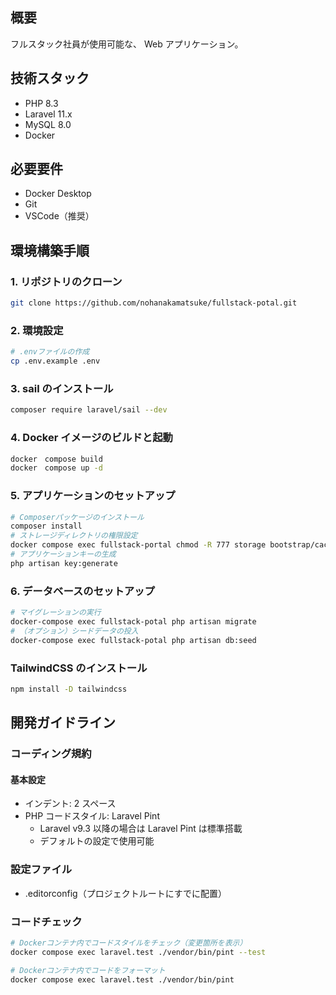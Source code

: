 ## 概要

フルスタック社員が使用可能な、 Web アプリケーション。

## 技術スタック

- PHP 8.3
- Laravel 11.x
- MySQL 8.0
- Docker

## 必要要件

- Docker Desktop
- Git
- VSCode（推奨）

## 環境構築手順

### 1. リポジトリのクローン

```bash
git clone https://github.com/nohanakamatsuke/fullstack-potal.git
```

### 2. 環境設定

```bash
# .envファイルの作成
cp .env.example .env
```

### 3. sail のインストール

```bash
composer require laravel/sail --dev
```

### 4. Docker イメージのビルドと起動

```bash
docker　compose build
docker　compose up -d
```

### 5. アプリケーションのセットアップ

```bash
# Composerパッケージのインストール
composer install
# ストレージディレクトリの権限設定
docker compose exec fullstack-portal chmod -R 777 storage bootstrap/cache
# アプリケーションキーの生成
php artisan key:generate
```

### 6. データベースのセットアップ

```bash
# マイグレーションの実行
docker-compose exec fullstack-potal php artisan migrate
# （オプション）シードデータの投入
docker-compose exec fullstack-potal php artisan db:seed
```

### TailwindCSS のインストール

```bash
npm install -D tailwindcss
```


## 開発ガイドライン

### コーディング規約

#### 基本設定

- インデント: 2 スペース
- PHP コードスタイル: Laravel Pint
  - Laravel v9.3 以降の場合は Laravel Pint は標準搭載
  - デフォルトの設定で使用可能

### 設定ファイル

- .editorconfig（プロジェクトルートにすでに配置）

### コードチェック

```bash
# Dockerコンテナ内でコードスタイルをチェック（変更箇所を表示）
docker compose exec laravel.test ./vendor/bin/pint --test

# Dockerコンテナ内でコードをフォーマット
docker compose exec laravel.test ./vendor/bin/pint
```
